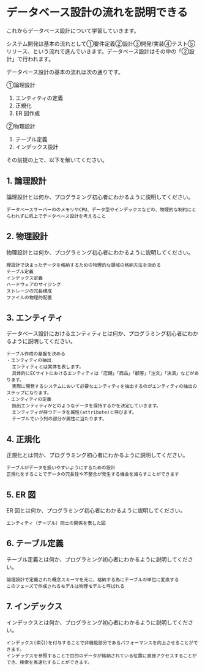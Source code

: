 # データベース設計の流れを説明できる

これからデータベース設計について学習していきます。

システム開発は基本の流れとして①要件定義②設計③開発/実装④テスト⑤リリース、という流れで進んでいきます。データベース設計はその中の「②設計」で行われます。

データベース設計の基本の流れは次の通りです。

①論理設計

1. エンティティの定義
2. 正規化
3. ER 図作成

②物理設計

1. テーブル定義
2. インデックス設計

その前提の上で、以下を解いてください。

## 1. 論理設計

論理設計とは何か、プログラミング初心者にわかるように説明してください。
```
データベースサーバーののメモリやCPU、データ型やインデックスなどの、物理的な制約にとらわれずに机上でデータベース設計を考えること
```

## 2. 物理設計

物理設計とは何か、プログラミング初心者にわかるように説明してください。
```
理設計で決まったデータを格納するための物理的な領域の格納方法を決める
テーブル定義
インデックス定義
ハードウェアのサイジング
ストレージの冗長構成
ファイルの物理的配置
```

## 3. エンティティ

データベース設計におけるエンティティとは何か、プログラミング初心者にわかるように説明してください。
```
テーブル作成の基盤を決める
・エンティティの抽出
  エンティティとは実体を表します。
  具体的にECサイトにおけるエンティティは「店舗」「商品」「顧客」「注文」「決済」などがあります。
  実際に開発するシステムにおいて必要なエンティティを抽出するのがエンティティの抽出のステップになります。
・エンティティの定義
  抽出エンティティがどのようなデータを保持するかを決定していきます。
  エンティティが持つデータを属性(attribute)と呼びます。
  テーブルでいう列の部分が属性に当たります。
```

## 4. 正規化

正規化とは何か、プログラミング初心者にわかるように説明してください。
```
テーブルがデータを扱いやすいようにするための設計
正規化をすることでデータの冗長性や不整合が発生する機会を減らすことができます
```

## 5. ER 図

ER 図とは何か、プログラミング初心者にわかるように説明してください。
```
エンティティ（テーブル）同士の関係を表した図
```

## 6. テーブル定義

テーブル定義とは何か、プログラミング初心者にわかるように説明してください。
```
論理設計で定義された概念スキーマを元に、格納する為にテーブルの単位に変換する
このフェーズで作成されるモデルは物理モデルと呼ばれる
```
## 7. インデックス

インデックスとは何か、プログラミング初心者にわかるように説明してください。
```
インデックス(索引)を付与することで非機能部分であるパフォーマンスを向上させることができます。
インデックスを参照することで目的のデータが格納されている位置に直接アクセスすることができ、検索を高速化することができます。
```
